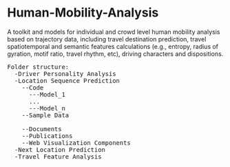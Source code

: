 # Human-Mobility-Analysis
A toolkit and models for individual and crowd level human mobility analysis based on trajectory data, including travel destination prediction, travel spatiotemporal and semantic features calculations (e.g., entropy, radius of gyration, motif ratio, travel rhythm, etc), driving characters and dispositions.

<!--
Folder structure: <br />
  &nbsp;-Driver Personality Analysis <br />
  &nbsp;-Location Sequence Prediction <br />
    &nbsp;&nbsp;--Code <br />
      &nbsp;&nbsp;&nbsp;---Model_1 <br />
      &nbsp;&nbsp;&nbsp;... <br />
      &nbsp;&nbsp;&nbsp;---Model_n <br />
    &nbsp;&nbsp;--Sample Data <br />
    &nbsp;&nbsp;--Documents <br />
    &nbsp;&nbsp;--Publications <br />
    &nbsp;&nbsp;--Web Visualization Components <br />
  &nbsp;-Next Location Prediction <br />
  &nbsp;-Travel Feature Analysis <br />
-->
<pre>
Folder structure:
  -Driver Personality Analysis
  -Location Sequence Prediction
    --Code
      ---Model_1
      ...
      ---Model_n
    --Sample Data <br />
    --Documents
    --Publications
    --Web Visualization Components
  -Next Location Prediction
  -Travel Feature Analysis
</pre>
